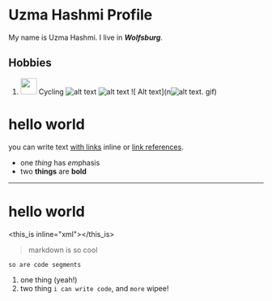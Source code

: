 # Uzma Hashmi Profile

My name is Uzma Hashmi. I live in _**Wolfsburg**_.



## Hobbies
1. <img height="32" width="32" src="https://cdn.simpleicons.org/simpleicons/00ccff99" /> Cycling ![alt text](https://i.gifer.com/Fm6n.gif)
![alt text](https://i.gifer.com/Fm6n.gif)
![ Alt text](n![alt text](https://i.gifer.com/Fm6n.gif). gif)

# hello world

you can write text [with links](http://example.com) inline or [link references][1].

* one _thing_ has *em*phasis
* two __things__ are **bold**

[1]: http://example.com

---

hello world
===========

<this_is inline="xml"></this_is>

> markdown is so cool

    so are code segments

1. one thing (yeah!)
2. two thing `i can write code`, and `more` wipee!


